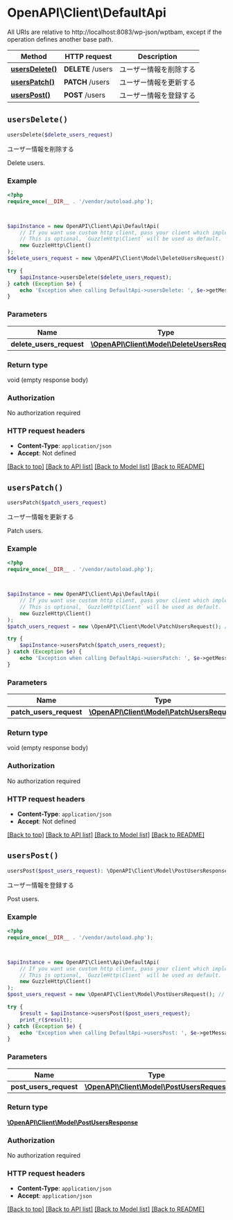 # OpenAPI\Client\DefaultApi

All URIs are relative to http://localhost:8083/wp-json/wptbam, except if the operation defines another base path.

| Method | HTTP request | Description |
| ------------- | ------------- | ------------- |
| [**usersDelete()**](DefaultApi.md#usersDelete) | **DELETE** /users | ユーザー情報を削除する |
| [**usersPatch()**](DefaultApi.md#usersPatch) | **PATCH** /users | ユーザー情報を更新する |
| [**usersPost()**](DefaultApi.md#usersPost) | **POST** /users | ユーザー情報を登録する |


## `usersDelete()`

```php
usersDelete($delete_users_request)
```

ユーザー情報を削除する

Delete users.

### Example

```php
<?php
require_once(__DIR__ . '/vendor/autoload.php');



$apiInstance = new OpenAPI\Client\Api\DefaultApi(
    // If you want use custom http client, pass your client which implements `GuzzleHttp\ClientInterface`.
    // This is optional, `GuzzleHttp\Client` will be used as default.
    new GuzzleHttp\Client()
);
$delete_users_request = new \OpenAPI\Client\Model\DeleteUsersRequest(); // \OpenAPI\Client\Model\DeleteUsersRequest

try {
    $apiInstance->usersDelete($delete_users_request);
} catch (Exception $e) {
    echo 'Exception when calling DefaultApi->usersDelete: ', $e->getMessage(), PHP_EOL;
}
```

### Parameters

| Name | Type | Description  | Notes |
| ------------- | ------------- | ------------- | ------------- |
| **delete_users_request** | [**\OpenAPI\Client\Model\DeleteUsersRequest**](../Model/DeleteUsersRequest.md)|  | |

### Return type

void (empty response body)

### Authorization

No authorization required

### HTTP request headers

- **Content-Type**: `application/json`
- **Accept**: Not defined

[[Back to top]](#) [[Back to API list]](../../README.md#endpoints)
[[Back to Model list]](../../README.md#models)
[[Back to README]](../../README.md)

## `usersPatch()`

```php
usersPatch($patch_users_request)
```

ユーザー情報を更新する

Patch users.

### Example

```php
<?php
require_once(__DIR__ . '/vendor/autoload.php');



$apiInstance = new OpenAPI\Client\Api\DefaultApi(
    // If you want use custom http client, pass your client which implements `GuzzleHttp\ClientInterface`.
    // This is optional, `GuzzleHttp\Client` will be used as default.
    new GuzzleHttp\Client()
);
$patch_users_request = new \OpenAPI\Client\Model\PatchUsersRequest(); // \OpenAPI\Client\Model\PatchUsersRequest

try {
    $apiInstance->usersPatch($patch_users_request);
} catch (Exception $e) {
    echo 'Exception when calling DefaultApi->usersPatch: ', $e->getMessage(), PHP_EOL;
}
```

### Parameters

| Name | Type | Description  | Notes |
| ------------- | ------------- | ------------- | ------------- |
| **patch_users_request** | [**\OpenAPI\Client\Model\PatchUsersRequest**](../Model/PatchUsersRequest.md)|  | |

### Return type

void (empty response body)

### Authorization

No authorization required

### HTTP request headers

- **Content-Type**: `application/json`
- **Accept**: Not defined

[[Back to top]](#) [[Back to API list]](../../README.md#endpoints)
[[Back to Model list]](../../README.md#models)
[[Back to README]](../../README.md)

## `usersPost()`

```php
usersPost($post_users_request): \OpenAPI\Client\Model\PostUsersResponse
```

ユーザー情報を登録する

Post users.

### Example

```php
<?php
require_once(__DIR__ . '/vendor/autoload.php');



$apiInstance = new OpenAPI\Client\Api\DefaultApi(
    // If you want use custom http client, pass your client which implements `GuzzleHttp\ClientInterface`.
    // This is optional, `GuzzleHttp\Client` will be used as default.
    new GuzzleHttp\Client()
);
$post_users_request = new \OpenAPI\Client\Model\PostUsersRequest(); // \OpenAPI\Client\Model\PostUsersRequest

try {
    $result = $apiInstance->usersPost($post_users_request);
    print_r($result);
} catch (Exception $e) {
    echo 'Exception when calling DefaultApi->usersPost: ', $e->getMessage(), PHP_EOL;
}
```

### Parameters

| Name | Type | Description  | Notes |
| ------------- | ------------- | ------------- | ------------- |
| **post_users_request** | [**\OpenAPI\Client\Model\PostUsersRequest**](../Model/PostUsersRequest.md)|  | |

### Return type

[**\OpenAPI\Client\Model\PostUsersResponse**](../Model/PostUsersResponse.md)

### Authorization

No authorization required

### HTTP request headers

- **Content-Type**: `application/json`
- **Accept**: `application/json`

[[Back to top]](#) [[Back to API list]](../../README.md#endpoints)
[[Back to Model list]](../../README.md#models)
[[Back to README]](../../README.md)
